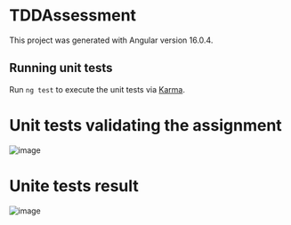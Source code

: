 # TDDAssessment

This project was generated with Angular version 16.0.4.

## Running unit tests

Run `ng test` to execute the unit tests via [Karma](https://karma-runner.github.io).

# Unit tests validating the assignment

![image](https://github.com/user-attachments/assets/1d12706e-4ed0-49aa-a770-270c02bd0a8b)

# Unite tests result

![image](https://github.com/user-attachments/assets/0bffb619-238e-44ac-966b-11bd43517f6d)


